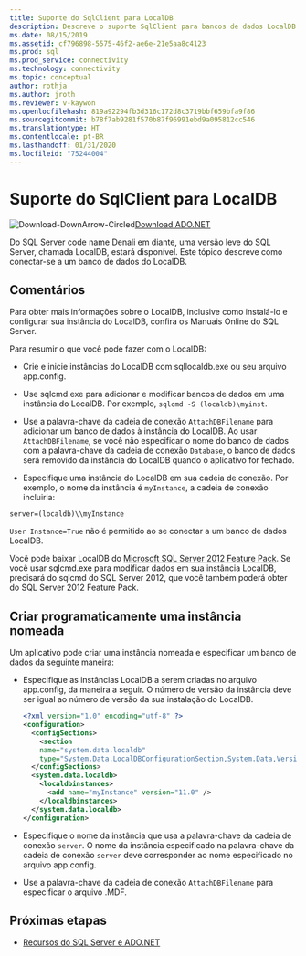 ```yaml
---
title: Suporte do SqlClient para LocalDB
description: Descreve o suporte SqlClient para bancos de dados LocalDB.
ms.date: 08/15/2019
ms.assetid: cf796898-5575-46f2-ae6e-21e5aa8c4123
ms.prod: sql
ms.prod_service: connectivity
ms.technology: connectivity
ms.topic: conceptual
author: rothja
ms.author: jroth
ms.reviewer: v-kaywon
ms.openlocfilehash: 819a92294fb3d316c172d8c3719bbf659bfa9f86
ms.sourcegitcommit: b78f7ab9281f570b87f96991ebd9a095812cc546
ms.translationtype: HT
ms.contentlocale: pt-BR
ms.lasthandoff: 01/31/2020
ms.locfileid: "75244004"
---
```

# <a name="sqlclient-support-for-localdb"></a>Suporte do SqlClient para LocalDB

![Download-DownArrow-Circled](../../../ssdt/media/download.png)[Download ADO.NET](../../sql-connection-libraries.md#anchor-20-drivers-relational-access)

Do SQL Server code name Denali em diante, uma versão leve do SQL Server, chamada LocalDB, estará disponível. Este tópico descreve como conectar-se a um banco de dados do LocalDB.  
  
## <a name="remarks"></a>Comentários  
Para obter mais informações sobre o LocalDB, inclusive como instalá-lo e configurar sua instância do LocalDB, confira os Manuais Online do SQL Server.  
  
Para resumir o que você pode fazer com o LocalDB:  
  
- Crie e inicie instâncias do LocalDB com sqllocaldb.exe ou seu arquivo app.config.  
  
- Use sqlcmd.exe para adicionar e modificar bancos de dados em uma instância do LocalDB. Por exemplo, `sqlcmd -S (localdb)\myinst`.  
  
- Use a palavra-chave da cadeia de conexão `AttachDBFilename` para adicionar um banco de dados à instância do LocalDB. Ao usar `AttachDBFilename`, se você não especificar o nome do banco de dados com a palavra-chave da cadeia de conexão `Database`, o banco de dados será removido da instância do LocalDB quando o aplicativo for fechado.  
  
- Especifique uma instância do LocalDB em sua cadeia de conexão. Por exemplo, o nome da instância é `myInstance`, a cadeia de conexão incluiria:  
  
```console
server=(localdb)\\myInstance  
```  
  
`User Instance=True` não é permitido ao se conectar a um banco de dados LocalDB.  
  
Você pode baixar LocalDB do [Microsoft SQL Server 2012 Feature Pack](https://www.microsoft.com/download/en/details.aspx?id=29065). Se você usar sqlcmd.exe para modificar dados em sua instância LocalDB, precisará do sqlcmd do SQL Server 2012, que você também poderá obter do SQL Server 2012 Feature Pack.  
  
## <a name="programmatically-create-a-named-instance"></a>Criar programaticamente uma instância nomeada  
Um aplicativo pode criar uma instância nomeada e especificar um banco de dados da seguinte maneira:  
  
- Especifique as instâncias LocalDB a serem criadas no arquivo app.config, da maneira a seguir.  O número de versão da instância deve ser igual ao número de versão da sua instalação do LocalDB.  
  
    ```xml  
    <?xml version="1.0" encoding="utf-8" ?>  
    <configuration>  
      <configSections>  
        <section  
        name="system.data.localdb"  
        type="System.Data.LocalDBConfigurationSection,System.Data,Version=4.0.0.0,Culture=neutral,PublicKeyToken=b77a5c561934e089"/>  
      </configSections>  
      <system.data.localdb>  
        <localdbinstances>  
          <add name="myInstance" version="11.0" />  
        </localdbinstances>  
      </system.data.localdb>  
    </configuration>  
    ```  
  
- Especifique o nome da instância que usa a palavra-chave da cadeia de conexão `server`.  O nome da instância especificado na palavra-chave da cadeia de conexão `server` deve corresponder ao nome especificado no arquivo app.config.  
  
- Use a palavra-chave da cadeia de conexão `AttachDBFilename` para especificar o arquivo .MDF.  
  
## <a name="next-steps"></a>Próximas etapas
- [Recursos do SQL Server e ADO.NET](sql-server-features-adonet.md)
